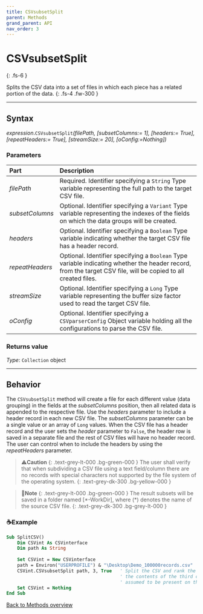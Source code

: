 ```yaml
---
title: CSVsubsetSplit
parent: Methods
grand_parent: API
nav_order: 3
---
```


# CSVsubsetSplit
{: .fs-6 }

Splits the CSV data into a set of files in which each piece has a related portion of the data.
{: .fs-4 .fw-300 }

---

## Syntax

*expression*.`CSVsubsetSplit`*(filePath, \[subsetColumns:= 1\], \[headers:= True\], \[repeatHeaders:= True\], \[streamSize:= 20\], \[oConfig:=Nothing\])*

### Parameters

<table>
<thead>
<tr>
<th style="text-align: left;">Part</th>
<th style="text-align: left;">Description</th>
</tr>
</thead>
<tbody>
<tr>
<td style="text-align: left;"><em>filePath</em></td>
<td style="text-align: left;">Required. Identifier specifying a <code>String</code> Type variable representing the full path to the target CSV file.</td>
</tr>
<tr>
<td style="text-align: left;"><em>subsetColumns</em></td>
<td style="text-align: left;">Optional. Identifier specifying a <code>Variant</code> Type variable representing the indexes of the fields on which the data groups will be created.</td>
</tr>
<tr>
<td style="text-align: left;"><em>headers</em></td>
<td style="text-align: left;">Optional. Identifier specifying a <code>Boolean</code> Type variable indicating whether the target CSV file has a header record.</td>
</tr>
<tr>
<td style="text-align: left;"><em>repeatHeaders</em></td>
<td style="text-align: left;">Optional. Identifier specifying a <code>Boolean</code> Type variable indicating whether the header record, from the target CSV file, will be copied to all created files.</td>
</tr>
<tr>
<td style="text-align: left;"><em>streamSize</em></td>
<td style="text-align: left;">Optional. Identifier specifying a <code>Long</code> Type variable representing the buffer size factor used to read the target CSV file.</td>
</tr>
<tr>
<td style="text-align: left;"><em>oConfig</em></td>
<td style="text-align: left;">Optional. Identifier specifying a <code>CSVparserConfig</code> Object variable holding all the configurations to parse the CSV file.</td>
</tr>
</tbody>
</table>

### Returns value

*Type*: `Collection` object

---

## Behavior

The `CSVsubsetSplit` method will create a file for each different value (data grouping) in the fields at the *subsetColumns* position, then all related data is appended to the respective file. Use the *headers* parameter to include a header record in each new CSV file. The *subsetColumns* parameter can be a single value or an array of `Long` values.  When the CSV file has a header record and the user sets the *header* parameter to `False`, the header row is saved in a separate file and the rest of CSV files will have no header record. The user can control when to include the headers by using the *repeatHeaders* parameter.

>⚠️**Caution**
>{: .text-grey-lt-000 .bg-green-000 }
>The user shall verify that when subdividing a CSV file using a text field/column there are no records with special characters not supported by the file system of the operating system.
{: .text-grey-dk-300 .bg-yellow-000 }

>📝**Note**
>{: .text-grey-lt-000 .bg-green-000 }
>The result subsets will be saved in a folder named [\*-WorkDir], where (\*) denotes the name of the source CSV file.
{: .text-grey-dk-300 .bg-grey-lt-000 }

### ☕Example

```vb
Sub SplitCSV()
    Dim CSVint As CSVinterface
    Dim path As String
    
    Set CSVint = New CSVinterface
    path = Environ("USERPROFILE") & "\Desktop\Demo_100000records.csv"
    CSVint.CSVsubsetSplit path, 3, True   ' Split the CSV and rank the resulting files by
                                          ' the contents of the third column. Header is
                                          ' assumed to be present on the file.
    Set CSVint = Nothing
End Sub
```

[Back to Methods overview](https://ws-garcia.github.io/VBA-CSV-interface/api/methods/)
